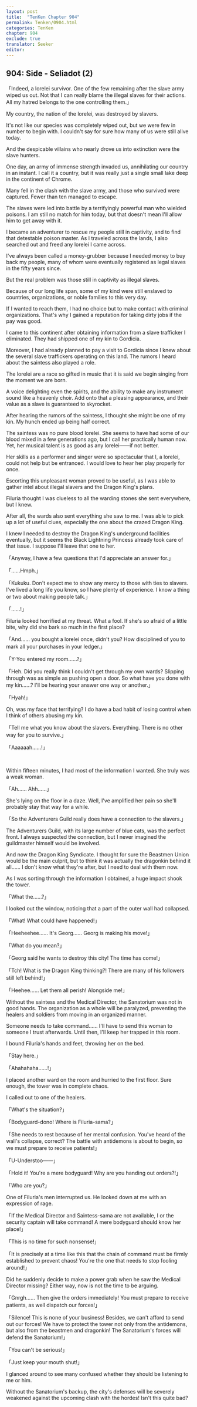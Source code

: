 ```yaml
---
layout: post
title:  "TenKen Chapter 904"
permalink: Tenken/0904.html
categories: TenKen
chapter: 904
exclude: true
translator: Seeker
editor: 
---
```

<h2>904: Side - Seliadot (2)</h2>

「Indeed, a lorelei survivor. One of the few remaining after the slave army wiped us out. Not that I can really blame the illegal slaves for their actions. All my hatred belongs to the one controlling them.」

 My country, the nation of the lorelei, was destroyed by slavers.

 It's not like our species was completely wiped out, but we were few in number to begin with. I couldn't say for sure how many of us were still alive today.

 And the despicable villains who nearly drove us into extinction were the slave hunters.

 One day, an army of immense strength invaded us, annihilating our country in an instant. I call it a country, but it was really just a single small lake deep in the continent of Chrome.

 Many fell in the clash with the slave army, and those who survived were captured. Fewer than ten managed to escape.

 The slaves were led into battle by a terrifyingly powerful man who wielded poisons. I am still no match for him today, but that doesn't mean I'll allow him to get away with it.

 I became an adventurer to rescue my people still in captivity, and to find that detestable poison master. As I traveled across the lands, I also searched out and freed any lorelei I came across.

 I've always been called a money-grubber because I needed money to buy back my people, many of whom were eventually registered as legal slaves in the fifty years since.

 But the real problem was those still in captivity as illegal slaves.

 Because of our long life span, some of my kind were still enslaved to countries, organizations, or noble families to this very day.

 If I wanted to reach them, I had no choice but to make contact with criminal organizations. That's why I gained a reputation for taking dirty jobs if the pay was good.

 I came to this continent after obtaining information from a slave trafficker I eliminated. They had shipped one of my kin to Gordicia.

 Moreover, I had already planned to pay a visit to Gordicia since I knew about the several slave traffickers operating on this land. The rumors I heard about the saintess also played a role.

 The lorelei are a race so gifted in music that it is said we begin singing from the moment we are born.

 A voice delighting even the spirits, and the ability to make any instrument sound like a heavenly choir. Add onto that a pleasing appearance, and their value as a slave is guaranteed to skyrocket.

 After hearing the rumors of the saintess, I thought she might be one of my kin. My hunch ended up being half correct.

 The saintess was no pure blood lorelei. She seems to have had some of our blood mixed in a few generations ago, but I call her practically human now. Yet, her musical talent is as good as any lorelei――if not better.

 Her skills as a performer and singer were so spectacular that I, a lorelei, could not help but be entranced. I would love to hear her play properly for once.

 Escorting this unpleasant woman proved to be useful, as I was able to gather intel about illegal slavers and the Dragon King's plans.

 Filuria thought I was clueless to all the warding stones she sent everywhere, but I knew.

 After all, the wards also sent everything she saw to me. I was able to pick up a lot of useful clues, especially the one about the crazed Dragon King.

 I knew I needed to destroy the Dragon King's underground facilities eventually, but it seems the Black Lightning Princess already took care of that issue. I suppose I'll leave that one to her.

「Anyway, I have a few questions that I'd appreciate an answer for.」

「……Hmph.」

「Kukuku. Don't expect me to show any mercy to those with ties to slavers. I've lived a long life you know, so I have plenty of experience. I know a thing or two about making people talk.」

「……!」

 Filuria looked horrified at my threat. What a fool. If she's so afraid of a little bite, why did she bark so much in the first place?

「And…… you bought a lorelei once, didn't you? How disciplined of you to mark all your purchases in your ledger.」

「Y-You entered my room……?」

「Heh. Did you really think I couldn't get through my own wards? Slipping through was as simple as pushing open a door. So what have you done with my kin……? I'll be hearing your answer one way or another.」

「Hyah!」

 Oh, was my face that terrifying? I do have a bad habit of losing control when I think of others abusing my kin.

「Tell me what you know about the slavers. Everything. There is no other way for you to survive.」

「Aaaaaah……!」

<br>

 Within fifteen minutes, I had most of the information I wanted. She truly was a weak woman.

「Ah…… Ahh……」

 She's lying on the floor in a daze. Well, I've amplified her pain so she'll probably stay that way for a while.

「So the Adventurers Guild really does have a connection to the slavers.」

 The Adventurers Guild, with its large number of blue cats, was the perfect front. I always suspected the connection, but I never imagined the guildmaster himself would be involved.

 And now the Dragon King Syndicate. I thought for sure the Beastmen Union would be the main culprit, but to think it was actually the dragonkin behind it all…… I don't know what they're after, but I need to deal with them now.

 As I was sorting through the information I obtained, a huge impact shook the tower.

「What the……?」

 I looked out the window, noticing that a part of the outer wall had collapsed.

「What! What could have happened!」

「Heeheehee…… It's Georg…… Georg is making his move!」

「What do you mean?」

「Georg said he wants to destroy this city! The time has come!」

「Tch! What is the Dragon King thinking?! There are many of his followers still left behind!」

「Heehee…… Let them all perish! Alongside me!」

 Without the saintess and the Medical Director, the Sanatorium was not in good hands. The organization as a whole will be paralyzed, preventing the healers and soldiers from moving in an organized manner.

 Someone needs to take command…… I'll have to send this woman to someone I trust afterwards. Until then, I'll keep her trapped in this room.

 I bound Filuria's hands and feet, throwing her on the bed.

「Stay here.」

「Ahahahaha……!」

 I placed another ward on the room and hurried to the first floor. Sure enough, the tower was in complete chaos.

 I called out to one of the healers.

「What's the situation?」

「Bodyguard-dono! Where is Filuria-sama?」

「She needs to rest because of her mental confusion. You've heard of the wall's collapse, correct? The battle with antidemons is about to begin, so we must prepare to receive patients!」

「U-Understoo――」

「Hold it! You're a mere bodyguard! Why are you handing out orders?!」

「Who are you?」

 One of Filuria's men interrupted us. He looked down at me with an expression of rage.

「If the Medical Director and Saintess-sama are not available, I or the security captain will take command! A mere bodyguard should know her place!」

「This is no time for such nonsense!」

「It is precisely at a time like this that the chain of command must be firmly established to prevent chaos! You're the one that needs to stop fooling around!」

 Did he suddenly decide to make a power grab when he saw the Medical Director missing? Either way, now is not the time to be arguing.

「Gnrgh…… Then give the orders immediately! You must prepare to receive patients, as well dispatch our forces!」

「Silence! This is none of your business! Besides, we can't afford to send out our forces! We have to protect the tower not only from the antidemons, but also from the beastmen and dragonkin! The Sanatorium's forces will defend the Sanatorium!」

「You can't be serious!」

「Just keep your mouth shut!」

 I glanced around to see many confused whether they should be listening to me or him.

 Without the Sanatorium's backup, the city's defenses will be severely weakened against the upcoming clash with the hordes! Isn't this quite bad?



